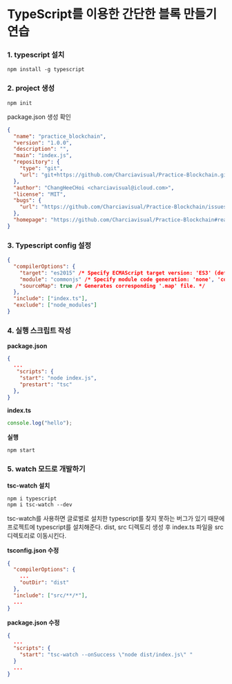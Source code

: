# TypeScript를 이용한 간단한 블록 만들기 연습

### 1. typescript 설치

```shell
npm install -g typescript
```

### 2. project 생성

```shell
npm init
```

package.json 생성 확인

```json
{
  "name": "practice_blockchain",
  "version": "1.0.0",
  "description": "",
  "main": "index.js",
  "repository": {
    "type": "git",
    "url": "git+https://github.com/Charciavisual/Practice-Blockchain.git"
  },
  "author": "ChangHeeCHoi <charciavisual@icloud.com>",
  "license": "MIT",
  "bugs": {
    "url": "https://github.com/Charciavisual/Practice-Blockchain/issues"
  },
  "homepage": "https://github.com/Charciavisual/Practice-Blockchain#readme"
}
```

### 3. Typescript config 설정

```json
{
  "compilerOptions": {
    "target": "es2015" /* Specify ECMAScript target version: 'ES3' (default), 'ES5', 'ES2015', 'ES2016', 'ES2017', 'ES2018', 'ES2019' or 'ESNEXT'. */,
    "module": "commonjs" /* Specify module code generation: 'none', 'commonjs', 'amd', 'system', 'umd', 'es2015', or 'ESNext'. */,
    "sourceMap": true /* Generates corresponding '.map' file. */
  },
  "include": ["index.ts"],
  "exclude": ["node_modules"]
}
```

### 4. 실행 스크립트 작성

**package.json**

```json
{
  ...
   "scripts": {
    "start": "node index.js",
    "prestart": "tsc"
  },
}
```

**index.ts**

```js
console.log("hello");
```

**실행**

```shell
npm start
```

### 5. watch 모드로 개발하기

**tsc-watch 설치**

```shell
npm i typescript
npm i tsc-watch --dev
```

tsc-watch를 사용하면 글로벌로 설치한 typescript를 찾지 못하는 버그가 있기 때문에 프로젝트에 typescript를 설치해준다.
dist, src 디렉토리 생성 후 index.ts 파일을 src 디렉토리로 이동시킨다.

**tsconfig.json 수정**

```json
{
  "compilerOptions": {
    ...
    "outDir": "dist"
  },
  "include": ["src/**/*"],
  ...
}
```

**package.json 수정**

```json
{
  ...
  "scripts": {
    "start": "tsc-watch --onSuccess \"node dist/index.js\" "
  }
  ...
}
```
